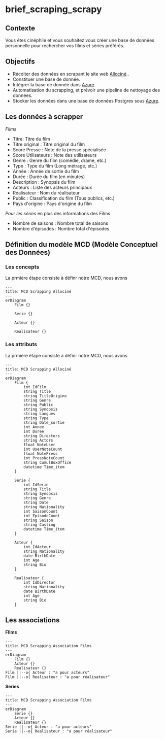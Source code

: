 # brief_scraping_scrapy

## Contexte
Vous êtes cinéphile et vous souhaitez vous créer une base de données personnelle pour rechercher vos films et séries préférés.

## Objectifs
- Récolter des données en scrapant le site web [Allociné](https://www.allocine.fr)..
- Constituer une base de donnée.
- Intégrer la base de donnée dans [Azure](https://azure.microsoft.com).
- Automatisation du scrapping, et prévoir une pipeline de nettoyage des données.
- Stocker les données dans une base de données Postgres sous [Azure](https://azure.microsoft.com).

## Les données à scrapper

*Films*
- Titre: Titre du film
- Titre original : Titre original du film
- Score Presse : Note de la presse spécialisée 
- Score Utilisateurs : Note des utilisateurs
- Genre : Genre du film (comédie, drame, etc.) 
- Type : Type du film (Long métrage, etc.)
- Année : Année de sortie du film 
- Durée : Durée du film (en minutes) 
- Description : Synopsis du film 
- Acteurs : Liste des acteurs principaux 
- Réalisateur : Nom du réalisateur 
- Public : Classification du film (Tous publics, etc.) 
- Pays d'origine : Pays d'origine du film

*Pour les séries*
en plus des informations des Films
- Nombre de saisons : Nombre total de saisons
- Nombre d'épisodes : Nombre total d'épisodes

## Définition du modèle MCD (Modèle Conceptuel des Données)
### Les concepts
La prmière étape consiste à définr notre MCD, nous avons 

```mermaid
---
title: MCD Scrapping Allociné
---
erDiagram
    Film {}
    
    Serie {}
    
    Acteur {}
    
    Realisateur {}
```

### Les attributs
La prmière étape consiste à définr notre MCD, nous avons 

```mermaid
---
title: MCD Scrapping Allociné
---
erDiagram
    Film {
        int IdFilm
        string Title
        string TitleOrigine
        string Genre
        string Public
        string Synopsis
        string Langues
        string Type
        string Date_sortie
        int Annee
        int Duree
        string Directors
        string Actors
        float NoteUser
        int UserNoteCount
        float NotePress
        int PressNoteCount
        string CumulBoxOffice
        datetime Time_item
    }
    
    Serie {
        int IdSerie
        string Title
        string Synopsis
        string Genre
        string Date
        string Nationality
        int SaisonCount
        int EpisodeCount
        string Saison
        string Casting
        datetime Time_item
    }
    
    Acteur {
        int IdActeur
        string Nationality
        date BirthDate
        int Age
        string Bio
    }
    
    Realisateur {
        int IdDirector
        string Nationality
        date BirthDate
        int Age
        string Bio
    }
```

## Les associations
 **FIlms**
```mermaid
---
title: MCD Scrapping Association Films
---
erDiagram
    Film {}
    Acteur {}
    Realisateur {}
Film ||--o{ Acteur : "a pour acteurs"
Film ||--o{ Realisateur : "a pour réalisateur"
```

 **Series**
```mermaid
---
title: MCD Scrapping Association Films
---
erDiagram
    Serie {}
    Acteur {}
    Realisateur {}
Serie ||--o{ Acteur : "a pour acteurs"
Serie ||--o{ Realisateur : "a pour réalisateur"
```
